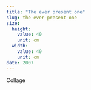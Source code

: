 ```yaml
---
title: "The ever present one"
slug: the-ever-present-one
size:
  height:
    value: 40
    unit: cm
  width:
    value: 40
    unit: cm
date: 2007
---
```


Collage
